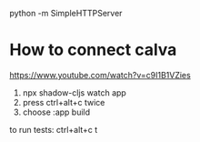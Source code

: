 python -m SimpleHTTPServer

# How to connect calva 
https://www.youtube.com/watch?v=c9I1B1VZies
1. npx shadow-cljs watch app
2. press ctrl+alt+c twice
3. choose :app build


to run  tests: ctrl+alt+c t
